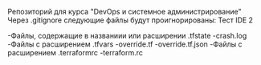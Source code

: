 Репозиторий для курса "DevOps и системное администрирование"
Через .gitignore следующие файлы будут проигнорированы:
Тест IDE 2

-Файлы, содержащие в названиии или расширении .tfstate
-crash.log
-Файлы с расширением .tfvars
-override.tf
-override.tf.json
-Файлы с расширением .terraformrc
-terraform.rc

